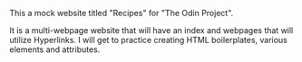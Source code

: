 This a mock website titled "Recipes" for "The Odin Project".

It is a multi-webpage website that will have an index and webpages that
will utilize Hyperlinks. I will get to practice creating HTML boilerplates, various elements and attributes.
